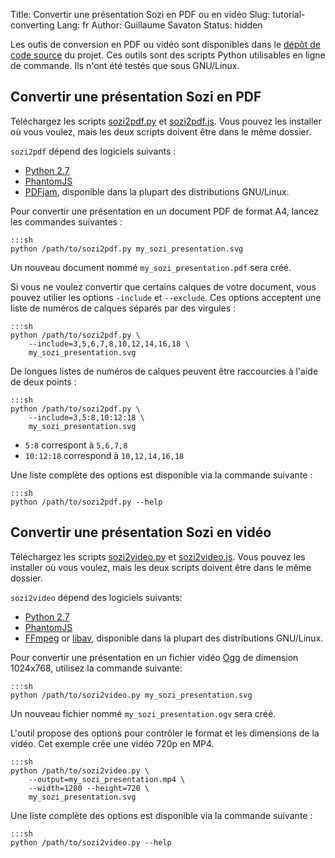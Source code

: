 Title: Convertir une présentation Sozi en PDF ou en vidéo
Slug: tutorial-converting
Lang: fr
Author: Guillaume Savaton
Status: hidden

Les outis de conversion en PDF ou vidéo sont disponibles dans le
[dépôt de code source](https://github.com/senshu/Sozi/tree/dev/tools)
du projet.
Ces outils sont des scripts Python utilisables en ligne de commande.
Ils n'ont été testés que sous GNU/Linux.

Convertir une présentation Sozi en PDF
--------------------------------------

Téléchargez les scripts
[sozi2pdf.py](https://github.com/senshu/Sozi/raw/dev/tools/sozi2pdf/sozi2pdf.py)
et [sozi2pdf.js](https://github.com/senshu/Sozi/raw/dev/tools/sozi2pdf/sozi2pdf.js).
Vous pouvez les installer où vous voulez, mais les deux scripts doivent être dans le même dossier.

``sozi2pdf`` dépend des logiciels suivants :

* [Python 2.7](http://python.org/download/)
* [PhantomJS](http://phantomjs.org/)
* [PDFjam](http://www2.warwick.ac.uk/fac/sci/statistics/staff/academic-research/firth/software/pdfjam), disponible dans la plupart des distributions GNU/Linux.

Pour convertir une présentation en un document PDF de format A4, lancez les commandes suivantes :

    :::sh
    python /path/to/sozi2pdf.py my_sozi_presentation.svg

Un nouveau document nommé ``my_sozi_presentation.pdf`` sera créé.

Si vous ne voulez convertir que certains calques de votre document, vous pouvez utilier les options ``-include`` et ``--exclude``.
Ces options acceptent une liste de numéros de calques séparés par des virgules :

    :::sh
    python /path/to/sozi2pdf.py \
        --include=3,5,6,7,8,10,12,14,16,18 \
        my_sozi_presentation.svg

De longues listes de numéros de calques peuvent être raccourcies à l'aide de deux points :

    :::sh
    python /path/to/sozi2pdf.py \
        --include=3,5:8,10:12:18 \
        my_sozi_presentation.svg

* ``5:8`` correspont à ``5,6,7,8``
* ``10:12:18`` correspond à ``10,12,14,16,18``

Une liste complète des options est disponible via la commande suivante :

    :::sh
    python /path/to/sozi2pdf.py --help

Convertir une présentation Sozi en vidéo
----------------------------------------

Téléchargez les scripts
[sozi2video.py](https://github.com/senshu/Sozi/raw/dev/tools/sozi2video/sozi2video.py)
et [sozi2video.js](https://github.com/senshu/Sozi/raw/dev/tools/sozi2video/sozi2video.js).
Vous pouvez les installer où vous voulez, mais les deux scripts doivent être dans le même dossier.

``sozi2video`` dépend des logiciels suivants:

* [Python 2.7](http://python.org/download/)
* [PhantomJS](http://phantomjs.org/)
* [FFmpeg](http://ffmpeg.org/) or [libav](https://libav.org/), disponible dans la plupart des distributions GNU/Linux.

Pour convertir une présentation en un fichier vidéo [Ogg](https://en.wikipedia.org/wiki/Ogg) de dimension 1024x768,
utilisez la commande suivante:

    :::sh
    python /path/to/sozi2video.py my_sozi_presentation.svg

Un nouveau fichier nommé ``my_sozi_presentation.ogv`` sera créé.

L'outil propose des options pour contrôler le format et les dimensions de la vidéo.
Cet exemple crée une vidéo 720p en MP4.

    :::sh
    python /path/to/sozi2video.py \
        --output=my_sozi_presentation.mp4 \
        --width=1280 --height=720 \
        my_sozi_presentation.svg

Une liste complète des options est disponible via la commande suivante :

    :::sh
    python /path/to/sozi2video.py --help

